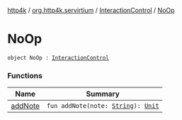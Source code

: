 [http4k](../../../index.md) / [org.http4k.servirtium](../../index.md) / [InteractionControl](../index.md) / [NoOp](./index.md)

# NoOp

`object NoOp : `[`InteractionControl`](../index.md)

### Functions

| Name | Summary |
|---|---|
| [addNote](add-note.md) | `fun addNote(note: `[`String`](https://kotlinlang.org/api/latest/jvm/stdlib/kotlin/-string/index.html)`): `[`Unit`](https://kotlinlang.org/api/latest/jvm/stdlib/kotlin/-unit/index.html) |
